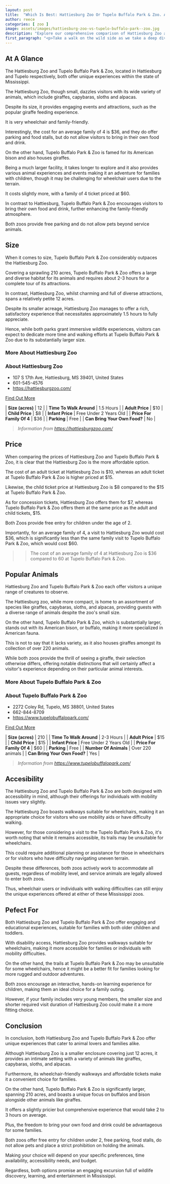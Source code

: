 ```yaml
---
layout: post
title:  "Which Is Best: Hattiesburg Zoo Or Tupelo Buffalo Park & Zoo. A Guide To Which Is The Best Zoo In Mississippi, USA"
author: reece
categories: [ zoo ]
image: assets/images/hattiesburg-zoo-vs-tupelo-buffalo-park--zoo.jpg
description: "Explore our comprehensive comparison of Hattiesburg Zoo and Tupelo Buffalo Park & Zoo. Discover unique animal encounters, interactive exhibits, children's activities, and more to find out which zoo provides the best experience for your family outing."
first_paragraph: "<p>Take a walk on the wild side as we take a deep dive into the wonders of two of Mississippi's finest zoos – Hattiesburg Zoo and Tupelo Buffalo Park & Zoo.</p><p>Journey with us through the compact yet charmingly engaging Hattiesburg Zoo; a 12-acre haven renowned for its giraffe feeding experience, accommodating facilities, and keen focus on accessibility.</p><p>Then, let's tread into the vastness of Tupelo Buffalo Park & Zoo, spanning 210 acres and known for its buffalo display, inviting you to bring your own picnic to enjoy amongst the vibrant wildlife.</p><p>Whether you're planning your next family trip or seeking attractions that are wheelchair friendly, our comprehensive comparison will guide you through these two diverse zoos to help you choose which animal adventure is best suited for your needs.</p>"
---
```


<div class="overview" markdown="1"> 

## At A Glance 

The Hattiesburg Zoo and Tupelo Buffalo Park & Zoo, located in Hattiesburg and Tupelo respectively, both offer unique experiences within the state of Mississippi. 

The Hattiesburg Zoo, though small, dazzles visitors with its wide variety of animals, which include giraffes, capybaras, sloths and alpacas. 

Despite its size, it provides engaging events and attractions, such as the popular giraffe feeding experience. 

It is very wheelchair and family-friendly. 

Interestingly, the cost for an average family of 4 is $36, and they do offer parking and food stalls, but do not allow visitors to bring in their own food and drink.

On the other hand, Tupelo Buffalo Park & Zoo is famed for its American bison and also houses giraffes. 

Being a much larger facility, it takes longer to explore and it also provides various animal experiences and events making it an adventure for families with children, though it may be challenging for wheelchair users due to the terrain. 

It costs slightly more, with a family of 4 ticket priced at $60. 

In contrast to Hattiesburg, Tupelo Buffalo Park & Zoo encourages visitors to bring their own food and drink, further enhancing the family-friendly atmosphere. 

Both zoos provide free parking and do not allow pets beyond service animals.

</div>
    
    

## Size 

When it comes to size, Tupelo Buffalo Park & Zoo considerably outpaces the Hattiesburg Zoo. 

Covering a sprawling 210 acres, Tupelo Buffalo Park & Zoo offers a large and diverse habitat for its animals and requires about 2-3 hours for a complete tour of its attractions. 

In contrast, Hattiesburg Zoo, whilst charming and full of diverse attractions, spans a relatively petite 12 acres. 

Despite its smaller acreage, Hattiesburg Zoo manages to offer a rich, satisfactory experience that necessitates approximately 1.5 hours to fully appreciate. 

Hence, while both parks grant immersive wildlife experiences, visitors can expect to dedicate more time and walking efforts at Tupelo Buffalo Park & Zoo due to its substantially larger size.
<div class="overview" markdown="1" id="wyntk-hattiesburg-zoo"> 

### More About Hattiesburg Zoo

<div class="find-out-more" markdown="1">

### About Hattiesburg Zoo

- 107 S 17th Ave, Hattiesburg, MS 39401, United States
- 601-545-4576
- <a href="https://hattiesburgzoo.com/">https://hattiesburgzoo.com/</a>



<a class="subscribe btn" href="https://hattiesburgzoo.com/">Find Out More</a>

</div>


    

| **Size (acres)** | 12 |
| **Time To Walk Around** | 1.5 Hours |
| **Adult Price** | $10 |
| **Child Price** | $8 |
| **Infant Price** | Free Under 2 Years Old |
| **Price For Family Of 4** | $36 |
| **Parking** | Free |
| **Can Bring Your Own Food?** | No |


> *Information from https://hattiesburgzoo.com/* 



</div>



## Price 

When comparing the prices of Hattiesburg Zoo and Tupelo Buffalo Park & Zoo, it is clear that the Hattiesburg Zoo is the more affordable option. 

The cost of an adult ticket at Hattiesburg Zoo is $10, whereas an adult ticket at Tupelo Buffalo Park & Zoo is higher priced at $15. 

Likewise, the child ticket price at Hattiesburg Zoo is $8 compared to the $15 at Tupelo Buffalo Park & Zoo. 

As for concession tickets, Hattiesburg Zoo offers them for $7, whereas Tupelo Buffalo Park & Zoo offers them at the same price as the adult and child tickets, $15. 

Both Zoos provide free entry for children under the age of 2. 

Importantly, for an average family of 4, a visit to Hattiesburg Zoo would cost $36, which is significantly less than the same family visit to Tupelo Buffalo Park & Zoo, which would cost $60.

>> The cost of an average family of 4 at Hattiesburg Zoo is $36 compared to 60 at Tupelo Buffalo Park & Zoo.



## Popular Animals 

Hattiesburg Zoo and Tupelo Buffalo Park & Zoo each offer visitors a unique range of creatures to observe. 

The Hattiesburg zoo, while more compact, is home to an assortment of species like giraffes, capybaras, sloths, and alpacas, providing guests with a diverse range of animals despite the zoo's small size. 

On the other hand, Tupelo Buffalo Park & Zoo, which is substantially larger, stands out with its American bison, or buffalo, making it more specialized in American fauna. 

This is not to say that it lacks variety, as it also houses giraffes amongst its collection of over 220 animals. 

While both zoos provide the thrill of seeing a giraffe, their selection otherwise differs, offering notable distinctions that will certainly affect a visitor's experience depending on their particular animal interests.
<div class="overview" markdown="1"id="wyntk-tupelo-buffalo-park--zoo"> 

### More About Tupelo Buffalo Park & Zoo

<div class="find-out-more" markdown="1">

### About Tupelo Buffalo Park & Zoo

- 2272 Coley Rd, Tupelo, MS 38801, United States
- 662-844-8709
- <a href="https://www.tupelobuffalopark.com/">https://www.tupelobuffalopark.com/</a>



<a class="subscribe btn" href="https://www.tupelobuffalopark.com/">Find Out More</a>

</div>


    

| **Size (acres)** | 210 |
| **Time To Walk Around** | 2-3 Hours |
| **Adult Price** | $15 |
| **Child Price** | $15 |
| **Infant Price** | Free Under 2 Years Old |
| **Price For Family Of 4** | $60 |
| **Parking** | Free |
| **Number Of Animals** | Over 220 animals |
| **Can Bring Your Own Food?** | Yes |


> *Information from https://www.tupelobuffalopark.com/* 



</div>



## Accesibility 

The Hattiesburg Zoo and Tupelo Buffalo Park & Zoo are both designed with accessibility in mind, although their offerings for individuals with mobility issues vary slightly. 

The Hattiesburg Zoo boasts walkways suitable for wheelchairs, making it an appropriate choice for visitors who use mobility aids or have difficulty walking. 

However, for those considering a visit to the Tupelo Buffalo Park & Zoo, it's worth noting that while it remains accessible, its trails may be unsuitable for wheelchairs. 

This could require additional planning or assistance for those in wheelchairs or for visitors who have difficulty navigating uneven terrain. 

Despite these differences, both zoos actively work to accommodate all guests, regardless of mobility level, and service animals are legally allowed to enter both zoos. 

Thus, wheelchair users or individuals with walking difficulties can still enjoy the unique experiences offered at either of these Mississippi zoos.

## Pefect For 

Both Hattiesburg Zoo and Tupelo Buffalo Park & Zoo offer engaging and educational experiences, suitable for families with both older children and toddlers. 

With disability access, Hattiesburg Zoo provides walkways suitable for wheelchairs, making it more accessible for families or individuals with mobility difficulties. 

On the other hand, the trails at Tupelo Buffalo Park & Zoo may be unsuitable for some wheelchairs, hence it might be a better fit for families looking for more rugged and outdoor adventures. 

Both zoos encourage an interactive, hands-on learning experience for children, making them an ideal choice for a family outing. 

However, if your family includes very young members, the smaller size and shorter required visit duration of Hattiesburg Zoo could make it a more fitting choice.

## Conclusion 

In conclusion, both Hattiesburg Zoo and Tupelo Buffalo Park & Zoo offer unique experiences that cater to animal lovers and families alike. 

Although Hattiesburg Zoo is a smaller enclosure covering just 12 acres, it provides an intimate setting with a variety of animals like giraffes, capybaras, sloths, and alpacas. 

Furthermore, its wheelchair-friendly walkways and affordable tickets make it a convenient choice for families.

On the other hand, Tupelo Buffalo Park & Zoo is significantly larger, spanning 210 acres, and boasts a unique focus on buffalos and bison alongside other animals like giraffes. 

It offers a slightly pricier but comprehensive experience that would take 2 to 3 hours on average. 

Plus, the freedom to bring your own food and drink could be advantageous for some families.

Both zoos offer free entry for children under 2, free parking, food stalls, do not allow pets and place a strict prohibition on holding the animals. 

Making your choice will depend on your specific preferences, time availability, accessibility needs, and budget. 

Regardless, both options promise an engaging excursion full of wildlife discovery, learning, and entertainment in Mississippi.
